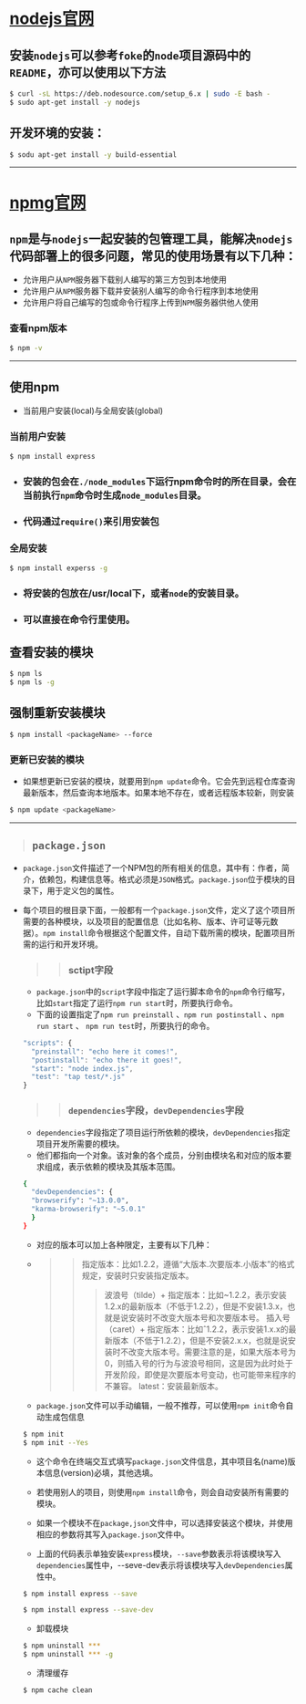 # [nodejs官网](https://nodejs.org/en/download/)

## 安装`nodejs`可以参考`foke`的`node`项目源码中的`README`，亦可以使用以下方法
```bash
$ curl -sL https://deb.nodesource.com/setup_6.x | sudo -E bash -
$ sudo apt-get install -y nodejs
```
## 开发环境的安装：
```bash
$ sodu apt-get install -y build-essential
```
---
# [npmg官网](https://www.npmjs.com/)
## `npm`是与`nodejs`一起安装的包管理工具，能解决`nodejs`代码部署上的很多问题，常见的使用场景有以下几种：
* 允许用户从`NPM`服务器下载别人编写的第三方包到本地使用
* 允许用户从`NPM`服务器下载并安装别人编写的命令行程序到本地使用
* 允许用户将自己编写的包或命令行程序上传到`NPM`服务器供他人使用
### 查看npm版本
```bash
$ npm -v
```
---
## 使用npm

* 当前用户安装(local)与全局安装(global)
### 当前用户安装
```bash
$ npm install express 
```
* ### 安装的包会在`./node_modules`下运行npm命令时的所在目录，会在当前执行`npm`命令时生成`node_modules`目录。
* ### 代码通过`require()`来引用安装包

### 全局安装
```bash
$ npm install experss -g
```
* ### 将安装的包放在/usr/local下，或者`node`的安装目录。
* ### 可以直接在命令行里使用。

## 查看安装的模块
```bash
$ npm ls
$ npm ls -g
```

## 强制重新安装模块
```bash
$ npm install <packageName> --force
```

### 更新已安装的模块
* 如果想更新已安装的模块，就要用到`npm update`命令。它会先到远程仓库查询最新版本，然后查询本地版本。如果本地不存在，或者远程版本较新，则安装
```bash
$ npm update <packageName>
```
---
> ## `package.json`
* `package.json`文件描述了一个NPM包的所有相关的信息，其中有：作者，简介，依赖包，构建信息等。格式必须是`JSON`格式。`package.json`位于模块的目录下，用于定义包的属性。

* 每个项目的根目录下面，一般都有一个`package.json`文件，定义了这个项目所需要的各种模块，以及项目的配置信息（比如名称、版本、许可证等元数据）。`npm install`命令根据这个配置文件，自动下载所需的模块，配置项目所需的运行和开发环境。
    >> ### sctipt字段
    * `package.json`中的`script`字段中指定了运行脚本命令的`npm`命令行缩写，比如`start`指定了运行`npm run start`时，所要执行命令。
    * 下面的设置指定了`npm run preinstall` 、`npm run postinstall` 、`npm run start` 、 `npm run test`时，所要执行的命令。
    ```js
    "scripts": {
      "preinstall": "echo here it comes!",
      "postinstall": "echo there it goes!",
      "start": "node index.js",
      "test": "tap test/*.js"
    }
    ```
    >> ### `dependencies`字段，`devDependencies`字段
    * `dependencies`字段指定了项目运行所依赖的模块，`devDependencies`指定项目开发所需要的模块。
    * 他们都指向一个对象。该对象的各个成员，分别由模块名和对应的版本要求组成，表示依赖的模块及其版本范围。
    ```bash
    {
      "devDependencies": {
      "browserify": "~13.0.0",
      "karma-browserify": "~5.0.1"
      }
    }
    ```
    * 对应的版本可以加上各种限定，主要有以下几种：
    * >>指定版本：比如1.2.2，遵循“大版本.次要版本.小版本”的格式规定，安装时只安装指定版本。
        >>>波浪号（tilde）+ 指定版本：比如~1.2.2，表示安装1.2.x的最新版本（不低于1.2.2），但是不安装1.3.x，也就是说安装时不改变大版本号和次要版本号。
        >>>插入号（caret）+ 指定版本：比如ˆ1.2.2，表示安装1.x.x的最新版本（不低于1.2.2），但是不安装2.x.x，也就是说安装时不改变大版本号。需要注意的是，如果大版本号为0，则插入号的行为与波浪号相同，这是因为此时处于开发阶段，即使是次要版本号变动，也可能带来程序的不兼容。
        >>>latest：安装最新版本。
        
    * `package.json`文件可以手动编辑，一般不推荐，可以使用`npm init`命令自动生成包信息
    ```bash
    $ npm init
    $ npm init --Yes
    ```
    * 这个命令在终端交互式填写`package.json`文件信息，其中项目名(name)版本信息(version)必填，其他选填。
    * 若使用别人的项目，则使用`npm install`命令，则会自动安装所有需要的模块。
    
    * 如果一个模块不在`package,json`文件中，可以选择安装这个模块，并使用相应的参数将其写入`package.json`文件中。
    * 上面的代码表示单独安装`express`模块，`--save`参数表示将该模块写入`dependencies`属性中，--seve-dev表示将该模块写入`devDependencies`属性中。
    ```bash
    $ npm install express --save
    
    $ npm install express --save-dev
    ```
    
    * 卸载模块
    
    ```bash
    $ npm uninstall ***
    $ npm uninstall *** -g
    ```
    
    * 清理缓存
    
    ```bash
    $ npm cache clean 
    ```
